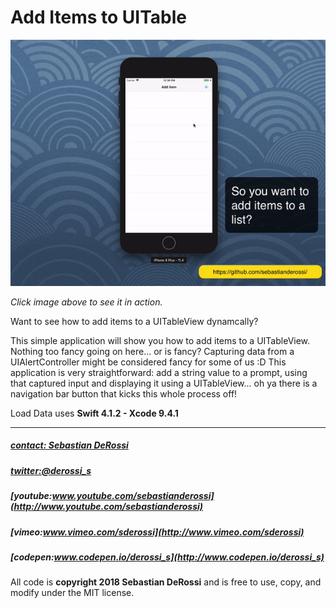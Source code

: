 # Add Items to UITable

[![N|Solid](https://github.com/sebastianderossi/iOS-Examples/blob/master/AddItemsToUITable/AddItemsToUITable.gif)](https://vimeo.com/282024177)

*Click image above to see it in action.*

Want to see how to add items to a UITableView dynamcally?

This simple application will show you how to add items to a UITableView. Nothing too fancy going on here... or is fancy?
Capturing data from a UIAlertController might be considered fancy for some of us :D
This application is very straightforward: add a string value to a prompt, using that captured input and displaying it using a UITableView... oh ya there is a navigation bar button that kicks this whole process off!


Load Data uses **Swift 4.1.2 - Xcode 9.4.1**


----------------

##### [contact: Sebastian DeRossi](mailto:sebastian.derossi@gmail.com)
##### [twitter:@derossi_s](http://www.twitter.com/derossi_s)
##### [youtube:www.youtube.com/sebastianderossi](http://www.youtube.com/sebastianderossi)
##### [vimeo:www.vimeo.com/sderossi](http://www.vimeo.com/sderossi)
##### [codepen:www.codepen.io/derossi_s](http://www.codepen.io/derossi_s)

All code is **copyright 2018 Sebastian DeRossi** and is free to use, copy, and modify under the MIT license.
